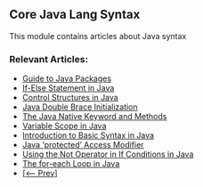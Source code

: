 ## Core Java Lang Syntax

This module contains articles about Java syntax

### Relevant Articles: 

- [Guide to Java Packages](https://www.baeldung.com/java-packages)
- [If-Else Statement in Java](https://www.baeldung.com/java-if-else)
- [Control Structures in Java](https://www.baeldung.com/java-control-structures)
- [Java Double Brace Initialization](https://www.baeldung.com/java-double-brace-initialization)
- [The Java Native Keyword and Methods](https://www.baeldung.com/java-native)
- [Variable Scope in Java](https://www.baeldung.com/java-variable-scope)
- [Introduction to Basic Syntax in Java](https://www.baeldung.com/java-syntax)
- [Java ‘protected’ Access Modifier](https://www.baeldung.com/java-protected-access-modifier)
- [Using the Not Operator in If Conditions in Java](https://www.baeldung.com/java-using-not-in-if-conditions)
- [The for-each Loop in Java](https://www.baeldung.com/java-for-each-loop)
- [[<-- Prev]](/core-java-modules/core-java-lang-syntax)
